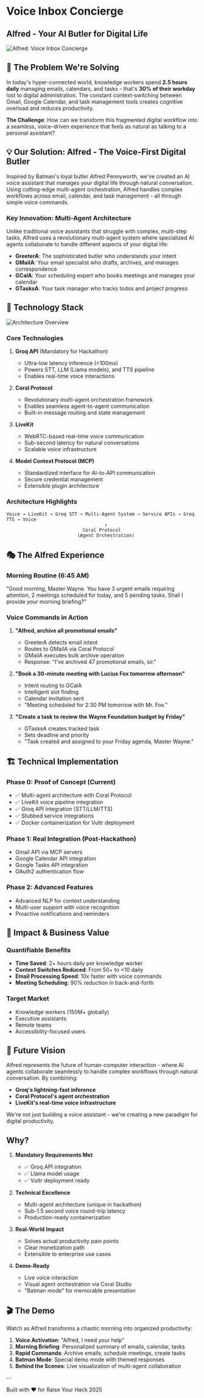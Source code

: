 # Voice Inbox Concierge

## Alfred - Your AI Butler for Digital Life

![Alfred: Voice Inbox Concierge](resources/title.png)

## 🎯 The Problem We're Solving

In today's hyper-connected world, knowledge workers spend **2.5 hours daily** managing emails, calendars, and tasks - that's **30% of their workday** lost to digital administration. The constant context-switching between Gmail, Google Calendar, and task management tools creates cognitive overload and reduces productivity.

**The Challenge**: How can we transform this fragmented digital workflow into a seamless, voice-driven experience that feels as natural as talking to a personal assistant?

## 💡 Our Solution: Alfred - The Voice-First Digital Butler

Inspired by Batman's loyal butler Alfred Pennyworth, we've created an AI voice assistant that manages your digital life through natural conversation. Using cutting-edge multi-agent orchestration, Alfred handles complex workflows across email, calendar, and task management - all through simple voice commands.

### Key Innovation: Multi-Agent Architecture

Unlike traditional voice assistants that struggle with complex, multi-step tasks, Alfred uses a revolutionary multi-agent system where specialized AI agents collaborate to handle different aspects of your digital life:

- **GreeterA**: The sophisticated butler who understands your intent
- **GMailA**: Your email specialist who drafts, archives, and manages correspondence
- **GCalA**: Your scheduling expert who books meetings and manages your calendar
- **GTasksA**: Your task manager who tracks todos and project progress

## 🚀 Technology Stack

![Architecture Overview](resources/arch.png)

### Core Technologies

1. **Groq API** (Mandatory for Hackathon)

   - Ultra-low latency inference (<100ms)
   - Powers STT, LLM (Llama models), and TTS pipeline
   - Enables real-time voice interactions

2. **Coral Protocol**

   - Revolutionary multi-agent orchestration framework
   - Enables seamless agent-to-agent communication
   - Built-in message routing and state management

3. **LiveKit**

   - WebRTC-based real-time voice communication
   - Sub-second latency for natural conversations
   - Scalable voice infrastructure

4. **Model Context Protocol (MCP)**
   - Standardized interface for AI-to-API communication
   - Secure credential management
   - Extensible plugin architecture

### Architecture Highlights

```
Voice → LiveKit → Groq STT → Multi-Agent System → Service APIs → Groq TTS → Voice
                                    ↓
                            Coral Protocol
                          (Agent Orchestration)
```

## 🎭 The Alfred Experience

### Morning Routine (6:45 AM)

"Good morning, Master Wayne. You have 3 urgent emails requiring attention, 2 meetings scheduled for today, and 5 pending tasks. Shall I provide your morning briefing?"

### Voice Commands in Action

1. **"Alfred, archive all promotional emails"**

   - GreeterA detects email intent
   - Routes to GMailA via Coral Protocol
   - GMailA executes bulk archive operation
   - Response: "I've archived 47 promotional emails, sir."

2. **"Book a 30-minute meeting with Lucius Fox tomorrow afternoon"**

   - Intent routing to GCalA
   - Intelligent slot finding
   - Calendar invitation sent
   - "Meeting scheduled for 2:30 PM tomorrow with Mr. Fox."

3. **"Create a task to review the Wayne Foundation budget by Friday"**
   - GTasksA creates tracked task
   - Sets deadline and priority
   - "Task created and assigned to your Friday agenda, Master Wayne."

## 🏗️ Technical Implementation

### Phase 0: Proof of Concept (Current)

- ✅ Multi-agent architecture with Coral Protocol
- ✅ LiveKit voice pipeline integration
- ✅ Groq API integration (STT/LLM/TTS)
- ✅ Stubbed service integrations
- ✅ Docker containerization for Vultr deployment

### Phase 1: Real Integration (Post-Hackathon)

- Gmail API via MCP servers
- Google Calendar API integration
- Google Tasks API integration
- OAuth2 authentication flow

### Phase 2: Advanced Features

- Advanced NLP for context understanding
- Multi-user support with voice recognition
- Proactive notifications and reminders

## 🎯 Impact & Business Value

### Quantifiable Benefits

- **Time Saved**: 2+ hours daily per knowledge worker
- **Context Switches Reduced**: From 50+ to <10 daily
- **Email Processing Speed**: 10x faster with voice commands
- **Meeting Scheduling**: 90% reduction in back-and-forth

### Target Market

- Knowledge workers (150M+ globally)
- Executive assistants
- Remote teams
- Accessibility-focused users

## 🔮 Future Vision

Alfred represents the future of human-computer interaction - where AI agents collaborate seamlessly to handle complex workflows through natural conversation. By combining:

- **Groq's lightning-fast inference**
- **Coral Protocol's agent orchestration**
- **LiveKit's real-time voice infrastructure**

We're not just building a voice assistant - we're creating a new paradigm for digital productivity.

## Why?

1. **Mandatory Requirements Met**

   - ✅ Groq API integration
   - ✅ Llama model usage
   - ✅ Vultr deployment ready

2. **Technical Excellence**

   - Multi-agent architecture (unique in hackathon)
   - Sub-1.5 second voice round-trip latency
   - Production-ready containerization

3. **Real-World Impact**

   - Solves actual productivity pain points
   - Clear monetization path
   - Extensible to enterprise use cases

4. **Demo-Ready**
   - Live voice interaction
   - Visual agent orchestration via Coral Studio
   - "Batman mode" for memorable presentation

## 🎬 The Demo

Watch as Alfred transforms a chaotic morning into organized productivity:

1. **Voice Activation**: "Alfred, I need your help"
2. **Morning Briefing**: Personalized summary of emails, calendar, tasks
3. **Rapid Commands**: Archive emails, schedule meetings, create tasks
4. **Batman Mode**: Special demo mode with themed responses
5. **Behind the Scenes**: Live visualization of multi-agent collaboration

--

Built with ❤️ for Raise Your Hack 2025
